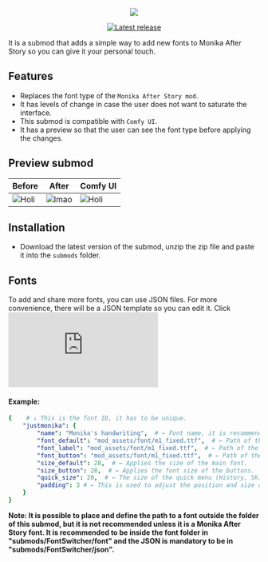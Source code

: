 <p align="center">
  <img src="https://github.com/zer0fixer/MAS-FontSwitcher/assets/94260040/ecafaae0-acfc-4105-a5a0-2d5c5864e2c5">
</p>

<p align="center">
<a href="https://github.com/zer0fixer/MAS-FontSwitcher/releases/latest">
  <img alt="Latest release" src="https://img.shields.io/github/v/release/zer0fixer/MAS-Extraplus?style=for-the-badge&logo=appveyor">
</a>
</p>

It is a submod that adds a simple way to add new fonts to Monika After Story so you can give it your personal touch.

## Features
- Replaces the font type of the `Monika After Story mod`.
- It has levels of change in case the user does not want to saturate the interface.
- This submod is compatible with `Comfy UI`.
- It has a preview so that the user can see the font type before applying the changes.
  
## Preview submod
| Before | After | Comfy UI |
| ------- | ------- | ------- |
| ![Holi](https://github.com/zer0fixer/MAS-FontSwitcher/assets/94260040/4602cc56-a6d4-4fec-96d3-f7be56c05508) | ![lmao](https://github.com/zer0fixer/MAS-FontSwitcher/assets/94260040/f21de1f0-ebea-483f-9340-0fadb11b2e50) | ![Holi](https://github.com/zer0fixer/MAS-FontSwitcher/assets/94260040/a2940cb6-49f2-461d-a722-53d3ab9c6a1c) |

## Installation
- Download the latest version of the submod, unzip the zip file and paste it into the `submods` folder.

## Fonts
To add and share more fonts, you can use JSON files.
For more convenience, there will be a JSON template so you can edit it.
Click ![Here!](https://github.com/zer0fixer/resource-repository/blob/main/Template.json)

#### Example:
```yaml
{    # ↓ This is the font ID, it has to be unique.
    "justmonika": {
        "name": "Monika's handwriting",  # ← Font name, it is recommended to keep it short to avoid screen saturation.
        "font_default": "mod_assets/font/m1_fixed.ttf",  # ← Path of the main font (Game Text, Dialogue).
        "font_label": "mod_assets/font/m1_fixed.ttf",  # ← Path of the label font (General Titles).
        "font_button": "mod_assets/font/m1_fixed.ttf",  # ← Path of the button font (Options).
        "size_default": 28,  # ← Applies the size of the main font.
        "size_button": 28,  # ← Applies the font size of the buttons.
        "quick_size": 20,  # ← The size of the quick menu (History, Skip, Auto, Save, Load, Settings).
        "padding": 3 # ← This is used to adjust the position and size of the button content. Therefore you will use it in some fonts where it is necessary to modify the padding.
    }
}
```
**Note: It is possible to place and define the path to a font outside the folder of this submod, but it is not recommended unless it is a Monika After Story font. It is recommended to be inside the font folder in "submods/FontSwitcher/font" and the JSON is mandatory to be in "submods/FontSwitcher/json".**

